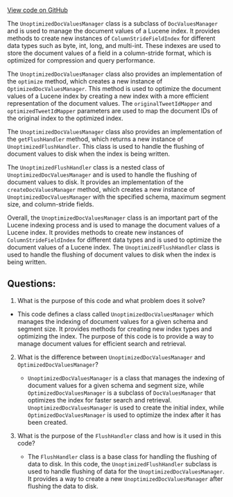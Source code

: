 [View code on GitHub](https://github.com/misbahsy/the-algorithm/src/java/com/twitter/search/core/earlybird/index/column/UnoptimizedDocValuesManager.java)

The `UnoptimizedDocValuesManager` class is a subclass of `DocValuesManager` and is used to manage the document values of a Lucene index. It provides methods to create new instances of `ColumnStrideFieldIndex` for different data types such as byte, int, long, and multi-int. These indexes are used to store the document values of a field in a column-stride format, which is optimized for compression and query performance.

The `UnoptimizedDocValuesManager` class also provides an implementation of the `optimize` method, which creates a new instance of `OptimizedDocValuesManager`. This method is used to optimize the document values of a Lucene index by creating a new index with a more efficient representation of the document values. The `originalTweetIdMapper` and `optimizedTweetIdMapper` parameters are used to map the document IDs of the original index to the optimized index.

The `UnoptimizedDocValuesManager` class also provides an implementation of the `getFlushHandler` method, which returns a new instance of `UnoptimizedFlushHandler`. This class is used to handle the flushing of document values to disk when the index is being written.

The `UnoptimizedFlushHandler` class is a nested class of `UnoptimizedDocValuesManager` and is used to handle the flushing of document values to disk. It provides an implementation of the `createDocValuesManager` method, which creates a new instance of `UnoptimizedDocValuesManager` with the specified schema, maximum segment size, and column-stride fields.

Overall, the `UnoptimizedDocValuesManager` class is an important part of the Lucene indexing process and is used to manage the document values of a Lucene index. It provides methods to create new instances of `ColumnStrideFieldIndex` for different data types and is used to optimize the document values of a Lucene index. The `UnoptimizedFlushHandler` class is used to handle the flushing of document values to disk when the index is being written.
## Questions: 
 1. What is the purpose of this code and what problem does it solve?
   - This code defines a class called `UnoptimizedDocValuesManager` which manages the indexing of document values for a given schema and segment size. It provides methods for creating new index types and optimizing the index. The purpose of this code is to provide a way to manage document values for efficient search and retrieval.
   
2. What is the difference between `UnoptimizedDocValuesManager` and `OptimizedDocValuesManager`?
   - `UnoptimizedDocValuesManager` is a class that manages the indexing of document values for a given schema and segment size, while `OptimizedDocValuesManager` is a subclass of `DocValuesManager` that optimizes the index for faster search and retrieval. `UnoptimizedDocValuesManager` is used to create the initial index, while `OptimizedDocValuesManager` is used to optimize the index after it has been created.
   
3. What is the purpose of the `FlushHandler` class and how is it used in this code?
   - The `FlushHandler` class is a base class for handling the flushing of data to disk. In this code, the `UnoptimizedFlushHandler` subclass is used to handle flushing of data for the `UnoptimizedDocValuesManager`. It provides a way to create a new `UnoptimizedDocValuesManager` after flushing the data to disk.